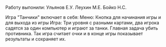 Работу выпонили: Ульянов Е.У. Леухин М.Е. Бойко Н.С.

Игра "Танчики" включает в себя:
Меню:
     Кнопка для начинания игры и для выхода из игры
Игра:
     Три уровня с разными картами, два игрока садятся за один компьютер и играют за танки. Главная задача убить противника. Так игра считает очки и в конце игры показывает результаты и сохраняет их.
